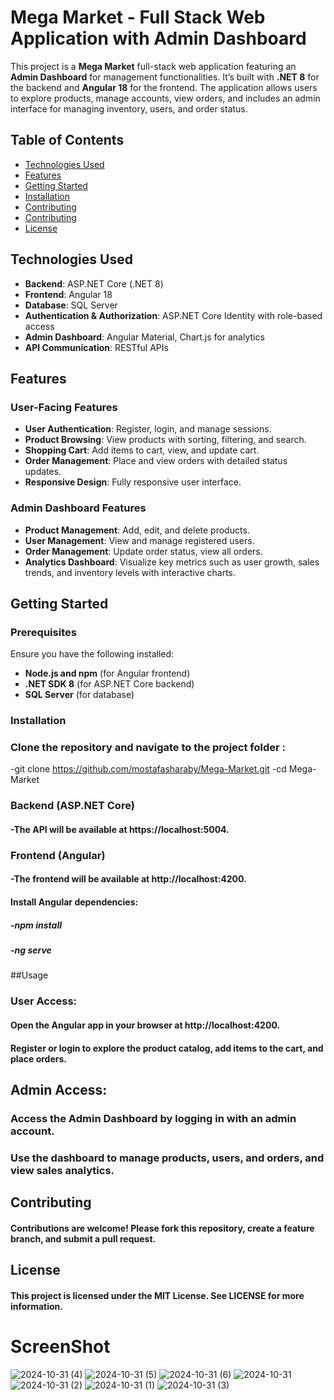 # Mega Market - Full Stack Web Application with Admin Dashboard

This project is a **Mega Market** full-stack web application featuring an **Admin Dashboard** for management functionalities. It’s built with **.NET 8** for the backend and **Angular 18** for the frontend. The application allows users to explore products, manage accounts, view orders, and includes an admin interface for managing inventory, users, and order status.


## Table of Contents
- [Technologies Used](#technologies-used)
- [Features](#features)
- [Getting Started](#getting-started)
- [Installation](#installation)
- [Contributing](#Usage)
- [Contributing](#contributing)
- [License](#license)


## Technologies Used
- **Backend**: ASP.NET Core (.NET 8)
- **Frontend**: Angular 18
- **Database**: SQL Server
- **Authentication & Authorization**: ASP.NET Core Identity with role-based access
- **Admin Dashboard**: Angular Material, Chart.js for analytics
- **API Communication**: RESTful APIs



## Features

### User-Facing Features
- **User Authentication**: Register, login, and manage sessions.
- **Product Browsing**: View products with sorting, filtering, and search.
- **Shopping Cart**: Add items to cart, view, and update cart.
- **Order Management**: Place and view orders with detailed status updates.
- **Responsive Design**: Fully responsive user interface.

### Admin Dashboard Features
- **Product Management**: Add, edit, and delete products.
- **User Management**: View and manage registered users.
- **Order Management**: Update order status, view all orders.
- **Analytics Dashboard**: Visualize key metrics such as user growth, sales trends, and inventory levels with interactive charts.


## Getting Started

### Prerequisites
Ensure you have the following installed:
- **Node.js and npm** (for Angular frontend)
- **.NET SDK 8** (for ASP.NET Core backend)
- **SQL Server** (for database)

### Installation


### Clone the repository and navigate to the project folder : 
   -git clone https://github.com/mostafasharaby/Mega-Market.git
   -cd Mega-Market

### Backend (ASP.NET Core)
####    -The API will be available at https://localhost:5004.

### Frontend (Angular)
####    -The frontend will be available at http://localhost:4200.
#### Install Angular dependencies:
#####   -npm install 
#####   -ng serve 


##Usage

### User Access:
#### Open the Angular app in your browser at http://localhost:4200.
#### Register or login to explore the product catalog, add items to the cart, and place orders.

## Admin Access:
### Access the Admin Dashboard by logging in with an admin account.
### Use the dashboard to manage products, users, and orders, and view sales analytics.


## Contributing
#### Contributions are welcome! Please fork this repository, create a feature branch, and submit a pull request.


## License
#### This project is licensed under the MIT License. See LICENSE for more information.


# ScreenShot
![2024-10-31 (4)](https://github.com/user-attachments/assets/cdfbf36f-86d1-4923-8337-4c7c90c696d7)
![2024-10-31 (5)](https://github.com/user-attachments/assets/c448383e-1066-4fb0-8f8c-07f766c87123)
![2024-10-31 (6)](https://github.com/user-attachments/assets/d24de8b1-ad86-4bd8-8b0b-c1b364108a35)
![2024-10-31](https://github.com/user-attachments/assets/945bf9b8-64bb-491f-9736-cee633a542c8)
![2024-10-31 (2)](https://github.com/user-attachments/assets/4c47bbda-f4db-4612-a52d-a1692679e9ab)
![2024-10-31 (1)](https://github.com/user-attachments/assets/dcf4dc3c-df15-4807-bced-a76762ffd395)
![2024-10-31 (3)](https://github.com/user-attachments/assets/158440be-c271-4b37-a484-53018bafbf23)




